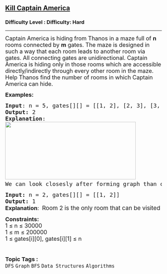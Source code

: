<h2><a href="https://www.geeksforgeeks.org/problems/kill-captain-america0228/1?page=5&category=Graph&sortBy=submissions">Kill Captain America</a></h2><h3>Difficulty Level : Difficulty: Hard</h3><hr><div class="problems_problem_content__Xm_eO"><p><span style="font-size: 18px;">Captain America is hiding from Thanos in a maze full of <strong>n</strong> rooms connected by <strong>m</strong> gates. The maze is designed in such a way that each room leads to another room via gates. All connecting gates are unidirectional. Captain America is hiding only in those rooms which are accessible directly/indirectly through every other room in the maze.<br>Help Thanos find the number of rooms in which Captain America can hide.&nbsp;</span></p>
<p><span style="font-size: 18px;"><strong>Examples:</strong></span></p>
<pre><span style="font-size: 18px;"><strong>Input</strong>: n = 5, gates[][] = [[1, 2], [2, 3], [3, 4], [4, 3], [5, 4]]
<strong>Output:</strong>&nbsp;2
<strong>Explanation</strong>:
<img src="https://media.geeksforgeeks.org/img-practice/prod/addEditProblem/704857/Web/Other/blobid0_1745301369.jpg" width="420" height="186"> <br>We can look closesly after forming graph than captain america only can hide in a room 3 and 4 because they are the only room which have gates through them. So, answer is 2.</span></pre>
<pre><span style="font-size: 18px;"><strong>Input: </strong>n = 2, gates[][] = [[1, 2]]
</span><span style="font-size: 18px;"><strong>Output: </strong>1<br></span><strong style="font-size: 18px; font-family: -apple-system, BlinkMacSystemFont, 'Segoe UI', Roboto, Oxygen, Ubuntu, Cantarell, 'Open Sans', 'Helvetica Neue', sans-serif;">Explanation</strong><span style="font-size: 18px; font-family: -apple-system, BlinkMacSystemFont, 'Segoe UI', Roboto, Oxygen, Ubuntu, Cantarell, 'Open Sans', 'Helvetica Neue', sans-serif;">:  <span style="font-size: 14pt;">Room 2 is the only room that can be visited from other rooms</span></span><span style="font-size: 14pt;">.</span></pre>
<p><span style="font-size: 18px;"><strong>Constraints:</strong><br>1 ≤ n ≤ 30000<br>1 ≤ m ≤ 200000<br>1 ≤ gates[i][0], gates[i][1] ≤ n</span></p></div><br><p><span style=font-size:18px><strong>Topic Tags : </strong><br><code>DFS</code>&nbsp;<code>Graph</code>&nbsp;<code>BFS</code>&nbsp;<code>Data Structures</code>&nbsp;<code>Algorithms</code>&nbsp;